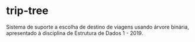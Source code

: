 # trip-tree
Sistema de suporte a escolha de destino de viagens usando árvore binária, apresentado à disciplina de Estrutura de Dados 1 - 2019.
